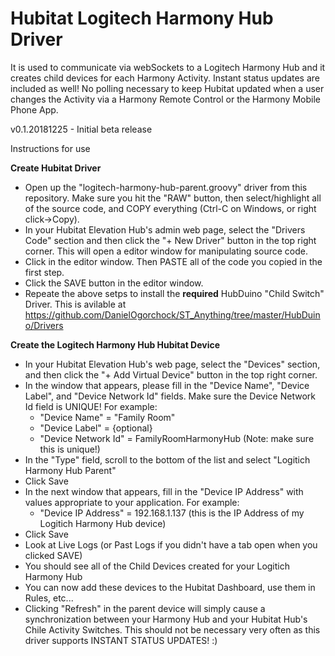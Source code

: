 # Hubitat Logitech Harmony Hub Driver 

It is used to communicate via webSockets to a Logitech Harmony Hub and it creates child devices for each Harmony Activity.  Instant status updates are included as well!  No polling necessary to keep Hubitat updated when a user changes the Activity via a Harmony Remote Control or the Harmony Mobile Phone App.

v0.1.20181225 - Initial beta release

Instructions for use

**Create Hubitat Driver**
- Open up the "logitech-harmony-hub-parent.groovy" driver from this repository.  Make sure you hit the "RAW" button, then select/highlight all of the source code, and COPY everything (Ctrl-C on Windows, or right click->Copy). 
- In your Hubitat Elevation Hub's admin web page, select the "Drivers Code" section and then click the "+ New Driver" button in the top right corner.  This will open a editor window for manipulating source code.
- Click in the editor window.  Then PASTE all of the code you copied in the first step.
- Click the SAVE button in the editor window.
- Repeate the above setps to install the **required** HubDuino "Child Switch" Driver.  This is avilable at https://github.com/DanielOgorchock/ST_Anything/tree/master/HubDuino/Drivers

**Create the Logitech Harmony Hub Hubitat Device**
- In your Hubitat Elevation Hub's web page, select the "Devices" section, and then click the "+ Add Virtual Device" button in the top right corner.
- In the window that appears, please fill in the "Device Name", "Device Label", and "Device Network Id" fields.  Make sure the Device Network Id field is UNIQUE!  For example:
  - "Device Name" = "Family Room"
  - "Device Label" = {optional}
  - "Device Network Id" = FamilyRoomHarmonyHub  (Note:  make sure this is unique!)
- In the "Type" field, scroll to the bottom of the list and select "Logitich Harmony Hub Parent"
- Click Save
- In the next window that appears, fill in the "Device IP Address" with values appropriate to your application.  For example:
  - "Device IP Address" = 192.168.1.137   (this is the IP Address of my Logitich Harmony Hub device)
- Click Save
- Look at Live Logs (or Past Logs if you didn't have a tab open when you clicked SAVE)
- You should see all of the Child Devices created for your Logitich Harmony Hub
- You can now add these devices to the Hubitat Dashboard, use them in Rules, etc...
- Clicking "Refresh" in the parent device will simply cause a synchronization between your Harmony Hub and your Hubitat Hub's Chile Activity Switches.  This should not be necessary very often as this driver supports INSTANT STATUS UPDATES! :) 
